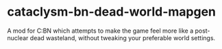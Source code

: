 # cataclysm-bn-dead-world-mapgen
A mod for C:BN which attempts to make the game feel more like a post-nuclear dead wasteland, without tweaking your preferable world settings.
